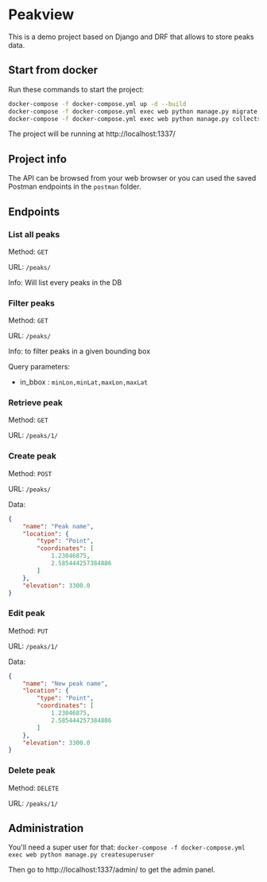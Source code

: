 # Peakview
This is a demo project based on Django and DRF that allows to store peaks data.

## Start from docker
Run these commands to start the project:

```sh
docker-compose -f docker-compose.yml up -d --build
docker-compose -f docker-compose.yml exec web python manage.py migrate --noinput
docker-compose -f docker-compose.yml exec web python manage.py collectstatic --no-input --clear
```

The project will be running at http://localhost:1337/

## Project info
The API can be browsed from your web browser or you can used the saved Postman endpoints in the `postman` folder.

## Endpoints
### List all peaks
Method: `GET`

URL: `/peaks/`

Info: Will list every peaks in the DB

### Filter peaks 
Method: `GET`

URL: `/peaks/`

Info: to filter peaks in a given bounding box

Query parameters:
* in_bbox : `minLon,minLat,maxLon,maxLat`

### Retrieve peak
Method: `GET`

URL: `/peaks/1/`

### Create peak
Method: `POST`

URL: `/peaks/`

Data:
```json
{
    "name": "Peak name",
    "location": {
        "type": "Point",
        "coordinates": [
            1.23046875,
            2.585444257384886
        ]
    },
    "elevation": 3300.0
}
```

### Edit peak
Method: `PUT`

URL: `/peaks/1/`

Data:
```json
{
    "name": "New peak name",
    "location": {
        "type": "Point",
        "coordinates": [
            1.23046875,
            2.585444257384886
        ]
    },
    "elevation": 3300.0
}
```

### Delete peak
Method: `DELETE`

URL: `/peaks/1/`


## Administration
You'll need a super user for that: `docker-compose -f docker-compose.yml exec web python manage.py createsuperuser`

Then go to http://localhost:1337/admin/ to get the admin panel.